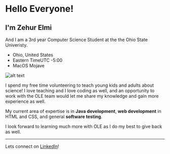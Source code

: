 # Hello Everyone!

## I'm Zehur Elmi

And I am a 3rd year Computer Science Student at the the Ohio State Univeristy.

* Ohio, United States
* Eastern TimeUTC -5:00
* MacOS Mojave

![alt text](https://www.sciencemag.org/sites/default/files/styles/inline__450w__no_aspect/public/ca_0406OSU_Retraction_online_only.jpg?itok=zCbrR65w "Ohio State University")

I spend my free time volunteering to teach young kids and adults about science! I love teaching and I love coding as well, and an opportunity to work with the OLE team would let me share my knowledge and gain more experience as well.

My current area of expertise is in **Java development**, **web development** in HTML and CSS, and general **software testing**.

I look forward to learning much more with OLE as I do my best to give back as well.

---

Lets connect on [LinkedIn](www.linkedin.com/in/zehur-elmi)!
